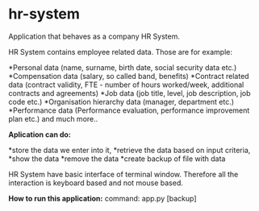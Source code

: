 # hr-system

Application that behaves as a company HR System.

HR System contains employee related data. Those are for example:

*Personal data (name, surname, birth date, social security data etc.)
*Compensation data (salary, so called band, benefits)
*Contract related data (contract validity, FTE - number of hours worked/week, additional contracts and agreements)
*Job data (job title, level, job description, job code etc.)
*Organisation hierarchy data (manager, department etc.)
*Performance data (Performance evaluation, performance improvement plan etc.)
and much more..

**Aplication can do:**

*store the data we enter into it,
*retrieve the data based on input criteria,
*show the data
*remove the data
*create backup of file with data

HR System have basic interface of terminal window. Therefore all the interaction is keyboard based and not mouse based.



**How to run this application:**
command: app.py [backup]
